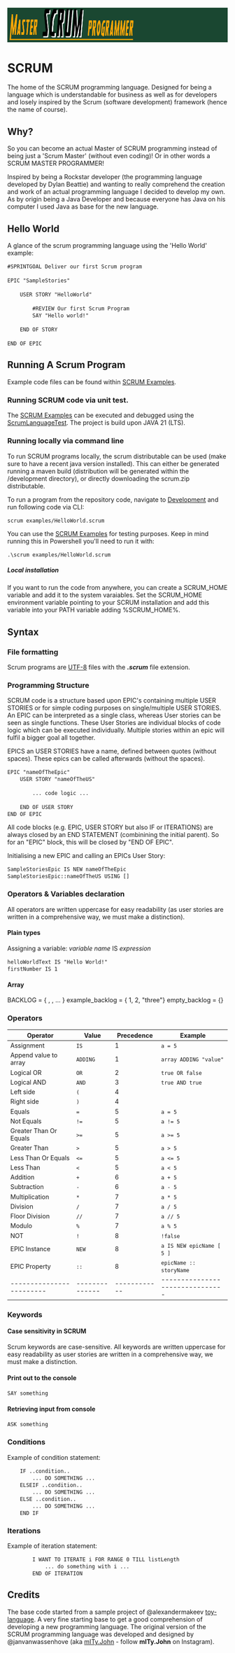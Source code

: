 ![SCRUM language](asset/banner.png)

# SCRUM
The home of the SCRUM programming language.
Designed for being a language which is understandable for business as well as for developers 
and losely inspired by the Scrum (software development) framework (hence the name of course).

## Why?
So you can become an actual Master of SCRUM programming instead of being just a 'Scrum Master' (without even coding)!
Or in other words a SCRUM MASTER PROGRAMMER!

Inspired by being a Rockstar developer (the programming language developed by Dylan Beattie) 
and wanting to really comprehend the creation and work of an actual programming language I decided to develop my own.
As by origin being a Java Developer and because everyone has Java on his computer I used Java as base for the new language.

## Hello World

A glance of the scrum programming language using the 'Hello World' example:

```SCRUM
#SPRINTGOAL Deliver our first Scrum program

EPIC "SampleStories"

    USER STORY "HelloWorld"

        #REVIEW Our first Scrum Program
        SAY "Hello world!"

    END OF STORY

END OF EPIC
```

## Running A Scrum Program
Example code files can be found within [SCRUM Examples](development/examples).

### Running SCRUM code via unit test.
The [SCRUM Examples](development/examples) can be executed and debugged using the [ScrumLanguageTest](test/java/com/mityjohn/scrumlanguage).
The project is build upon JAVA 21 (LTS).

### Running locally via command line
To run SCRUM programs locally, the scrum distributable can be used (make sure to have a recent java version installed). 
This can either be generated running a maven build (distribution will be generated within the /development directory), or directly downloading the scrum.zip distributable.

To run a program from the repository code, navigate to [Development](development) and run following code via CLI:
```
scrum examples/HelloWorld.scrum
```
You can use the [SCRUM Examples](development/examples) for testing purposes.
Keep in mind running this in Powershell you'll need to run it with:
```
.\scrum examples/HelloWorld.scrum
```

##### Local installation
If you want to run the code from anywhere, you can create a SCRUM_HOME variable and add it to the system varaiables.
Set the SCRUM_HOME environment variable pointing to your SCRUM installation and add this variable into your PATH variable adding %SCRUM_HOME%.

## Syntax

### File formatting
Scrum programs are [UTF-8](https://en.wikipedia.org/wiki/UTF-8) files with the **_.scrum_** file extension.

### Programming Structure
SCRUM code is a structure based upon EPIC's containing multiple USER STORIES or for simple coding purposes on single/multiple USER STORIES.
An EPIC can be interpreted as a single class, whereas User stories can be seen as single functions. 
These User Stories are individual blocks of code logic which can be executed individually.
Multiple stories within an epic will fulfil a bigger goal all together.

EPICS an USER STORIES have a name, defined between quotes (without spaces).
These epics can be called afterwards (without the spaces).

```SCRUM
EPIC "nameOfTheEpic"
    USER STORY "nameOfTheUS"
    
        ... code logic ...
        
    END OF USER STORY  
END OF EPIC
```
All code blocks (e.g. EPIC, USER STORY but also IF or ITERATIONS) are always closed by an END STATEMENT (combinining the initial parent).
So for an "EPIC" block, this will be closed by "END OF EPIC".

Initialising a new EPIC and calling an EPICs User Story:
```
SampleStoriesEpic IS NEW nameOfTheEpic
SampleStoriesEpic::nameOfTheUS USING []
```

### Operators & Variables declaration

All operators are written uppercase for easy readability (as user stories are written in a comprehensive way, we must make a distinction).

#### Plain types
Assigning a variable:
_variable name_ IS _expression_

```SCRUM
helloWorldText IS "Hello World!"
firstNumber IS 1
```

#### Array
BACKLOG = { <value1>, <value2>, ... }
example_backlog = { 1, 2, "three"}
empty_backlog = {}

### Operators

| Operator                 | Value        | Precedence | Example                         |
|--------------------------|--------------|------------|---------------------------------|
| Assignment               | ```IS```     | 1          | ```a = 5```                     |
| Append value to array    | ```ADDING``` | 1          | ```array ADDING "value"```      |
| Logical OR               | ```OR```     | 2          | ```true OR false```             |
| Logical AND              | ```AND```    | 3          | ```true AND true```             |
| Left side                | ```(```      | 4          |                                 |
| Right side               | ```)```      | 4          |                                 |
| Equals                   | ```=```      | 5          | ```a = 5```                     |
| Not Equals               | ```!=```     | 5          | ```a != 5```                    |
| Greater Than Or Equals   | ```>=```     | 5          | ```a >= 5```                    |
| Greater Than             | ```>```      | 5          | ```a > 5```                     |
| Less Than Or Equals      | ```<=```     | 5          | ```a <= 5```                    |
| Less Than                | ```<```      | 5          | ```a < 5```                     |
| Addition                 | ```+```      | 6          | ```a + 5```                     |
| Subtraction              | ```-```      | 6          | ```a - 5```                     |
| Multiplication           | ```*```      | 7          | ```a * 5```                     |
| Division                 | ```/```      | 7          | ```a / 5```                     |
| Floor Division           | ```//```     | 7          | ```a // 5```                    |
| Modulo                   | ```%```      | 7          | ```a % 5```                     |
| NOT                      | ```!```      | 8          | ```!false```                    |
| EPIC Instance            | ```NEW```    | 8          | ```a IS NEW epicName [ 5 ]```   |
| EPIC Property            | ```::```     | 8          | ```epicName :: storyName```     |
| ------------------------ |--------------|------------| ------------------------------- |

### Keywords
#### Case sensitivity in SCRUM
Scrum keywords are case-sensitive.
All keywords are written uppercase for easy readability 
as user stories are written in a comprehensive way, we must make a distinction.

#### Print out to the console
```
SAY something
```

#### Retrieving input from console
```
ASK something
```

### Conditions
Example of condition statement:
```
    IF ..condition..
        ... DO SOMETHING ...
    ELSEIF ..condition..
        ... DO SOMETHING ...
    ELSE ..condition..
        ... DO SOMETHING ...  
    END IF
```

### Iterations
Example of iteration statement:
```
        I WANT TO ITERATE i FOR RANGE 0 TILL listLength 
            ... do something with i ...
        END OF ITERATION
```

## Credits
The base code started from a sample project of @alexandermakeev [toy-language](https://github.com/alexandermakeev/toy-language).
A very fine starting base to get a good comprehension of developing a new programming language.
The original version of the SCRUM programming language was developed and designed by @janvanwassenhove (aka [mITy.John](www.mityjohn.com) - follow **mITy.John** on Instagram).
